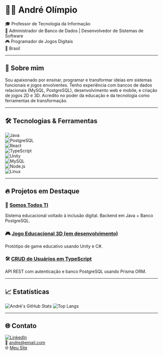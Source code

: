 # 👨‍💻 André Olímpio

🎓 Professor de Tecnologia da Informação  
🧠 Administrador de Banco de Dados | Desenvolvedor de Sistemas de Software  
🎮 Programador de Jogos Digitais  
📍 Brasil

---

## 🚀 Sobre mim

Sou apaixonado por ensinar, programar e transformar ideias em sistemas funcionais e jogos envolventes. Tenho experiência com bancos de dados relacionais (MySQL, PostgreSQL), desenvolvimento web e mobile, e criação de jogos 2D e 3D. Acredito no poder da educação e da tecnologia como ferramentas de transformação.

---

## 🛠️ Tecnologias & Ferramentas

![Java](https://img.shields.io/badge/-Java-ED8B00?style=flat&logo=java)  
![PostgreSQL](https://img.shields.io/badge/-PostgreSQL-336791?style=flat&logo=postgresql)  
![React](https://img.shields.io/badge/-React-61DAFB?style=flat&logo=react)  
![TypeScript](https://img.shields.io/badge/-TypeScript-007ACC?style=flat&logo=typescript)  
![Unity](https://img.shields.io/badge/-Unity-000000?style=flat&logo=unity)  
![MySQL](https://img.shields.io/badge/-MySQL-4479A1?style=flat&logo=mysql)  
![Node.js](https://img.shields.io/badge/-Node.js-339933?style=flat&logo=node.js)  
![Linux](https://img.shields.io/badge/-Linux-FCC624?style=flat&logo=linux)

---

## 🔥 Projetos em Destaque

### 🎯 [Somos Todos TI](https://github.com/andreolimpio/somostodosti)
Sistema educacional voltado à inclusão digital. Backend em Java + Banco PostgreSQL.

### 🎮 [Jogo Educacional 3D (em desenvolvimento)](https://github.com/andreolimpio/jogo-educacional)
Protótipo de game educativo usando Unity e C#.

### 🛠️ [CRUD de Usuários em TypeScript](https://github.com/andreolimpio/crud-usuarios-ts)
API REST com autenticação e banco PostgreSQL usando Prisma ORM.

---

## 📈 Estatísticas

![André's GitHub Stats](https://github-readme-stats.vercel.app/api?username=andreolimpio&show_icons=true&theme=radical)
![Top Langs](https://github-readme-stats.vercel.app/api/top-langs/?username=andreolimpio&layout=compact&theme=radical)

---

## 🌐 Contato

[![LinkedIn](https://img.shields.io/badge/-LinkedIn-blue?logo=linkedin&logoColor=white)](https://www.linkedin.com/in/andreolimpio)  
📧 andre@email.com  
🌐 [Meu Site](https://somostodosti.com.br)


